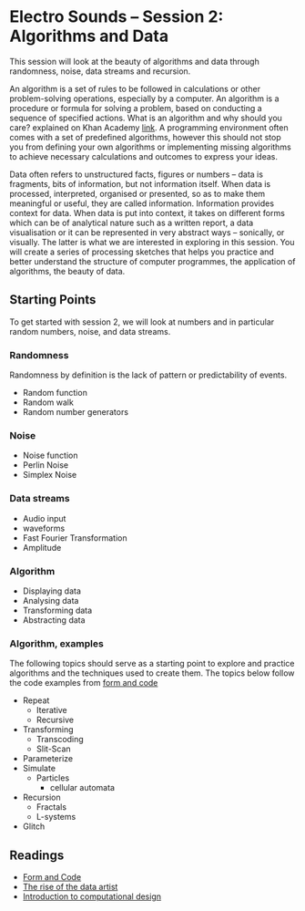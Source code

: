 # Electro Sounds – Session 2: Algorithms and Data

This session will look at the beauty of algorithms and data through randomness, noise, data streams and recursion.

An algorithm is a set of rules to be followed in calculations or other problem-solving operations, especially by a computer. An algorithm is a procedure or formula for solving a problem, based on conducting a sequence of specified actions. What is an algorithm and why should you care? explained on Khan Academy [link](https://www.youtube.com/watch?time_continue=27&v=CvSOaYi89B4). A programming environment often comes with a set of predefined algorithms, however this should not stop you from defining your own algorithms or implementing missing algorithms to achieve necessary calculations and outcomes to express your ideas.

Data often refers to unstructured facts, figures or numbers – data is fragments, bits of information, but not information itself. When data is processed, interpreted, organised or presented, so as to make them meaningful or useful, they are called information. Information provides context for data. When data is put into context, it takes on different forms which can be of analytical nature such as a written report, a data visualisation or it can be represented in very abstract ways – sonically, or visually. The latter is what we are interested in exploring in this session. You will create a series of processing sketches that helps you practice and better understand the structure of computer programmes, the application of algorithms, the beauty of data.

## Starting Points
To get started with session 2, we will look at numbers and in particular random numbers, noise, and data streams.

### Randomness
Randomness by definition is the lack of pattern or predictability of events.
- Random function
- Random walk
- Random number generators

### Noise
- Noise function
- Perlin Noise
- Simplex Noise

### Data streams
- Audio input
- waveforms
- Fast Fourier Transformation
- Amplitude

### Algorithm
- Displaying data
- Analysing data
- Transforming data
- Abstracting data


### Algorithm, examples
The following topics should serve as a starting point to explore and practice algorithms and the techniques used to create them. The topics below follow the code examples from [form and code](http://formandcode.com/code-examples/)
- Repeat
  - Iterative
  - Recursive
- Transforming
  - Transcoding
  - Slit-Scan
- Parameterize
- Simulate
  - Particles
	- cellular  automata
- Recursion
	- Fractals
	- L-systems
- Glitch




## Readings
- [Form and Code](http://formandcode.com/code-examples/)
- [The rise of the data artist](https://www.theatlantic.com/entertainment/archive/2015/05/the-rise-of-the-data-artist/)
- [Introduction to computational design](https://medium.com/generative-design/introduction-to-computational-design-6c0fdfb3f1)
<!--
# Capturing a JavaScript canvas

## Screen-capture Tools

use a screen capture tool to capture

## Animated Gif
-->
